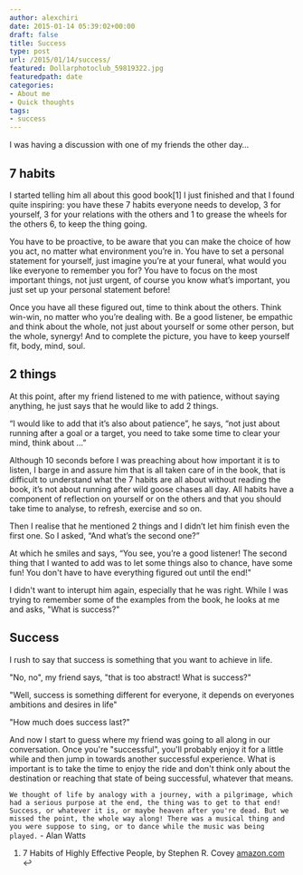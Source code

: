 ```yaml
---
author: alexchiri
date: 2015-01-14 05:39:02+00:00
draft: false
title: Success
type: post
url: /2015/01/14/success/
featured: Dollarphotoclub_59819322.jpg
featuredpath: date
categories:
- About me
- Quick thoughts
tags:
- success
---
```


I was having a discussion with one of my friends the other day…


## 7 habits


I started telling him all about this good book[1] I just finished and that I found quite inspiring: you have these 7 habits everyone needs to develop, 3 for yourself, 3 for your relations with the others and 1 to grease the wheels for the others 6, to keep the thing going.

You have to be proactive, to be aware that you can make the choice of how you act, no matter what environment you’re in.
You have to set a personal statement for yourself, just imagine you’re at your funeral, what would you like everyone to remember you for?
You have to focus on the most important things, not just urgent, of course you know what’s important, you just set up your personal statement before!

Once you have all these figured out, time to think about the others. Think win-win, no matter who you’re dealing with. Be a good listener, be empathic and think about the whole, not just about yourself or some other person, but the whole, synergy! And to complete the picture, you have to keep yourself fit, body, mind, soul.


## 2 things


At this point, after my friend listened to me with patience, without saying anything, he just says that he would like to add 2 things.

“I would like to add that it’s also about patience”, he says, “not just about running after a goal or a target, you need to take some time to clear your mind, think about …”

Although 10 seconds before I was preaching about how important it is to listen, I barge in and assure him that is all taken care of in the book, that is difficult to understand what the 7 habits are all about without reading the book, it’s not about running after wild goose chases all day. All habits have a component of reflection on yourself or on the others and that you should take time to analyse, to refresh, exercise and so on.

Then I realise that he mentioned 2 things and I didn’t let him finish even the first one. So I asked, “And what’s the second one?”

At which he smiles and says, “You see, you’re a good listener! The second thing that I wanted to add was to let some things also to chance, have some fun! You don't have to have everything figured out until the end!"

I didn't want to interupt him again, especially that he was right. While I was trying to remember some of the examples from the book, he looks at me and asks, "What is success?"


## Success


I rush to say that success is something that you want to achieve in life.

"No, no", my friend says, "that is too abstract! What is success?"

"Well, success is something different for everyone, it depends on everyones ambitions and desires in life"

"How much does success last?"

And now I start to guess where my friend was going to all along in our conversation. Once you're "successful", you'll probably enjoy it for a little while and then jump in towards another successful experience. What is important is to take the time to enjoy the ride and don't think only about the destination or reaching that state of being successful, whatever that means.

`We thought of life by analogy with a journey, with a pilgrimage, which had a serious purpose at the end, the thing was to get to that end! Success, or whatever it is, or maybe heaven after you're dead. But we missed the point, the whole way along! There was a musical thing and you were suppose to sing, or to dance while the music was being played.` - Alan Watts


1. 7 Habits of Highly Effective People, by Stephen R. Covey [amazon.com](http://www.amazon.com/Habits-Highly-Effective-People-Powerful/dp/1451639619/ref=sr_1_1?s=books&ie=UTF8&qid=1421220875&sr=1-1&keywords=7+habits+of+highly+effective+people) ↩
